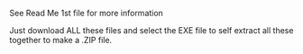 See Read Me 1st file for more information

Just download ALL these files and select the EXE file to self extract all these together to make a .ZIP file.
